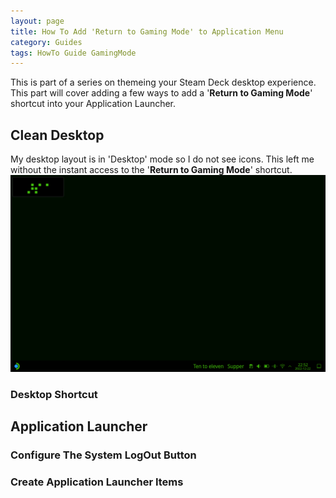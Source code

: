 ```yaml
---
layout: page
title: How To Add 'Return to Gaming Mode' to Application Menu
category: Guides
tags: HowTo Guide GamingMode
---
```


This is part of a series on themeing your Steam Deck desktop experience.  This part will cover adding a few ways to add a '**Return to Gaming Mode**' shortcut into your Application Launcher.

## Clean Desktop

My desktop layout is in 'Desktop' mode so I do not see icons.  This left me without the instant access to the '**Return to Gaming Mode**' shortcut.
![screenshot](../media/desktop_matrix.png)  

### Desktop Shortcut

## Application Launcher

### Configure The System LogOut Button

### Create Application Launcher Items
